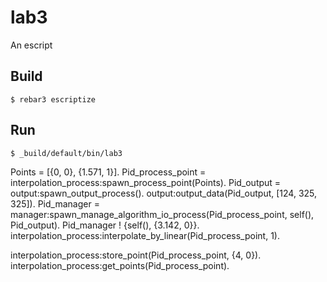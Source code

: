 lab3
=====

An escript

Build
-----

    $ rebar3 escriptize

Run
---

    $ _build/default/bin/lab3

<!-- Points = [{0, 0}, {1.571, 1}, {3.142, 0}, {4.712, -1}, {12.568, 0}]. -->
Points = [{0, 0}, {1.571, 1}].
Pid_process_point = interpolation_process:spawn_process_point(Points).
Pid_output = output:spawn_output_process().
output:output_data(Pid_output, [124, 325, 325]).
Pid_manager = manager:spawn_manage_algorithm_io_process(Pid_process_point, self(), Pid_output).
Pid_manager ! {self(), {3.142, 0}}.
interpolation_process:interpolate_by_linear(Pid_process_point, 1).

interpolation_process:store_point(Pid_process_point, {4, 0}).      
interpolation_process:get_points(Pid_process_point).      